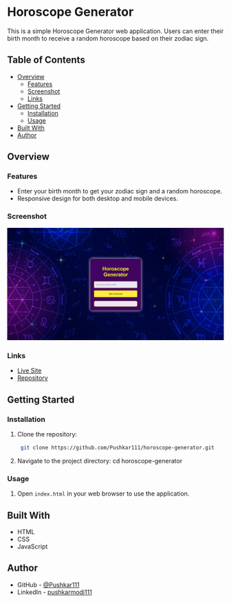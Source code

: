 # Horoscope Generator

This is a simple Horoscope Generator web application. Users can enter their birth month to receive a random horoscope based on their zodiac sign.

## Table of Contents

- [Overview](#overview)
  - [Features](#features)
  - [Screenshot](#screenshot)
  - [Links](#links)
- [Getting Started](#getting-started)
  - [Installation](#installation)
  - [Usage](#usage)
- [Built With](#built-with)
- [Author](#author)

## Overview

### Features

- Enter your birth month to get your zodiac sign and a random horoscope.
- Responsive design for both desktop and mobile devices.

### Screenshot

![Horoscope Generator Screenshot](Screenshot.png)

### Links

- [Live Site](https://horoscope-generator-dev.vercel.app/)
- [Repository](https://github.com/Pushkar111/horoscope-generator)

## Getting Started

### Installation

1. Clone the repository:
   ```sh
    git clone https://github.com/Pushkar111/horoscope-generator.git

2. Navigate to the project directory:
    cd horoscope-generator

### Usage

1. Open `index.html` in your web browser to use the application.

## Built With

- HTML
- CSS
- JavaScript

## Author

- GitHub - [@Pushkar111](https://github.com/Pushkar111)
- LinkedIn - [pushkarmodi111](https://www.linkedin.com/in/pushkarmodi111/)